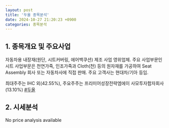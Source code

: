 ```yaml
---
layout: post
title: '두올 종목분석'
date: 2024-10-27 21:20:23 +0900
categories: 종목분석
---
```


## 1. 종목개요 및 주요사업

자동차용 내장재(원단, 시트커버링, 에어백쿠션) 제조 사업 영위업체. 주요 사업부문인 시트 사업부문은 천연가죽, 인조가죽과 Cloth(천) 등의 원자재를 가공하여 Seat Assembly 회사 또는 자동차사에 직접 판매. 주요 고객사는 현대차/기아 등임.

최대주주는 IHC 외(42.55%), 주요주주는 프리미어성장전략엠에이 사모투자합자회사(13.10%)
[#두올](#)

## 2. 시세분석

No price analysis available

